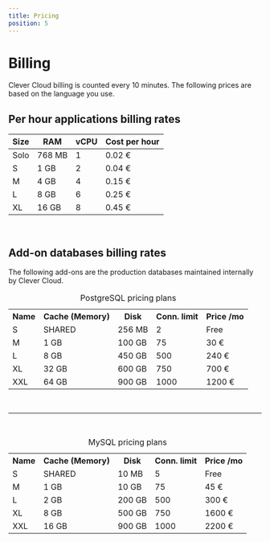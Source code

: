```yaml
---
title: Pricing
position: 5
---
```

# Billing
Clever Cloud billing is counted every 10 minutes. The following prices are based on the language you use.


## Per hour applications billing rates
<table class="table table-bordered table-striped dataTable" id="example">
  <thead>
    <tr >
      <th>Size</th>
      <th>RAM</th>
      <th>vCPU</th>
      <th>Cost per hour</th>
    </tr>
  </thead>
  <tbody class="billing-table">
  <tr>
    <td class="cc-col__price "><span class="label cc-label__price label-info">Solo</span></td>
    <td class=" ">768 MB</td>
    <td class=" ">1</td>
    <td class=" ">0.02&nbsp;€</td>
  </tr>
  <tr class="even">
    <td class="cc-col__price "><span class="label cc-label__price label-info">S</span></td>
    <td class=" ">1 GB</td><td class=" ">2</td>
    <td class=" ">0.04&nbsp;€</td></tr><tr class="odd">
    <td class="cc-col__price "><span class="label cc-label__price label-info">M</span></td>
    <td class=" ">4 GB</td>
    <td class=" ">4</td><td class=" ">0.15&nbsp;€</td></tr><tr class="even">
    <td class="cc-col__price "><span class="label cc-label__price label-info">L</span></td>
    <td class=" ">8 GB</td>
    <td class=" ">6</td><td class=" ">0.25&nbsp;€</td>
  </tr>
  <tr class="odd">
    <td class="cc-col__price "><span class="label cc-label__price label-info">XL</span></td>
    <td class=" ">16 GB</td><td class=" ">8</td>
    <td class=" ">0.45&nbsp;€</td>
  </tr>
  </tbody>
</table>

<br/>

## Add-on databases billing rates

The following add-ons are the production databases maintained internally by Clever Cloud.

<table class="table table-bordered table-striped dataTable"><caption>PostgreSQL pricing plans</caption>
  <tr>
    <th>Name</th>
    <th>Cache (Memory)</th>
    <th>Disk</th>
    <th>Conn. limit</th>
    <th>Price /mo</th>
  </tr> 
  <tr>
    <td class="cc-col__price "><span class="label cc-label__price label-info">S</span></td>
    <td>SHARED</td>
    <td>256 MB</td>
    <td>2</td>
    <td>Free</td>
  </tr>
  <tr>
    <td class="cc-col__price "><span class="label cc-label__price label-info">M</span></td>
    <td>1 GB</td>
    <td>100 GB</td>
    <td>75</td>
    <td>30 €</td>
  </tr>
  <tr>
    <td class="cc-col__price "><span class="label cc-label__price label-info">L</span></td>
    <td>8 GB</td>
    <td>450 GB</td>
    <td>500</td>
    <td>240 €</td>
  </tr>
  <tr>
    <td class="cc-col__price "><span class="label cc-label__price label-info">XL</span></td>
    <td>32 GB</td>
    <td>600 GB</td>
    <td>750</td>
    <td>700 €</td>
  </tr>
  <tr>
    <td class="cc-col__price "><span class="label cc-label__price label-info">XXL</span></td>
    <td>64 GB</td>
    <td>900 GB</td>
    <td>1000</td>
    <td>1200 €</td>
  </tr>
</table>
<br>
<hr>
<br>

<table class="table table-bordered table-striped dataTable"><caption>MySQL pricing plans</caption>
  <tr>
    <th>Name</th>
    <th>Cache (Memory)</th>
    <th>Disk</th>
    <th>Conn. limit</th>
    <th>Price /mo</th>
  </tr> 
  <tr>
    <td class="cc-col__price "><span class="label cc-label__price label-info">S</span></td>
    <td>SHARED</td>
    <td>10 MB</td>
    <td>5</td>
    <td>Free</td>
  </tr>
  <tr>
    <td class="cc-col__price "><span class="label cc-label__price label-info">M</span></td>
    <td>1 GB</td>
    <td>10 GB</td>
    <td>75</td>
    <td>45 €</td>
  </tr>
  <tr>
    <td class="cc-col__price "><span class="label cc-label__price label-info">L</span></td>
    <td>2 GB</td>
    <td>200 GB</td>
    <td>500</td>
    <td>300 €</td>
  </tr>
  <tr>
    <td class="cc-col__price "><span class="label cc-label__price label-info">XL</span></td>
    <td>8 GB</td>
    <td>500 GB</td>
    <td>750</td>
    <td>1600 €</td>
  </tr>
  <tr>
    <td class="cc-col__price "><span class="label cc-label__price label-info">XXL</span></td>
    <td>16 GB</td>
    <td>900 GB</td>
    <td>1000</td>
    <td>2200 €</td>
  </tr>
</table>